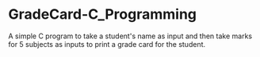 # GradeCard-C_Programming
A simple C program to take a student's name as input and then take marks for 5 subjects as inputs to print a grade card for the student. 
